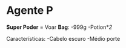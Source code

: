 Agente P
===========

__Super Poder__ = Voar
**Bag**:
    -999g
    -Potion*_2_

Características:
    -Cabelo escuro
    -Médio porte

